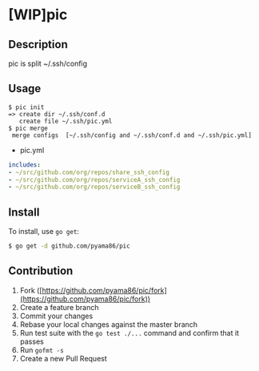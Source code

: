 # [WIP]pic
## Description
pic is split ~/.ssh/config

## Usage
```
$ pic init
=> create dir ~/.ssh/conf.d
   create file ~/.ssh/pic.yml
$ pic merge
 merge configs  [~/.ssh/config and ~/.ssh/conf.d and ~/.ssh/pic.yml]
```

* pic.yml
```yaml
includes:
- ~/src/github.com/org/repos/share_ssh_config
- ~/src/github.com/org/repos/serviceA_ssh_config
- ~/src/github.com/org/repos/serviceB_ssh_config
```

## Install

To install, use `go get`:

```bash
$ go get -d github.com/pyama86/pic
```

## Contribution

1. Fork ([https://github.com/pyama86/pic/fork](https://github.com/pyama86/pic/fork))
1. Create a feature branch
1. Commit your changes
1. Rebase your local changes against the master branch
1. Run test suite with the `go test ./...` command and confirm that it passes
1. Run `gofmt -s`
1. Create a new Pull Request
